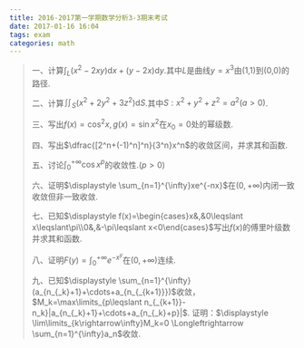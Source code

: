 ```yaml
---
title: 2016-2017第一学期数学分析3-3期末考试
date: 2017-01-16 16:04
tags: exam
categories: math
---
```


> 一、计算$\displaystyle \int_{L} (x^2-2xy)\mathrm{d}x+(y-2x)\mathrm{d}y$.其中$L$是曲线$y=x^3$由(1,1)到(0,0)的路径.
>
> 二、计算$\displaystyle \iint_{S}(x^2+2y^2+3z^2)\mathrm{d}S$.其中$S:x^2+y^2+z^2=a^2(a>0)$.
>
> 三、写出$f(x)=\cos^2x,g(x)=\sin x^2$在$x_0=0$处的幂级数.
>
> 四、写出$\dfrac{[2^n+(-1)^n]^n}{3^n}x^n$的收敛区间，并求其和函数.
>
> 五、讨论$\displaystyle \int_{0}^{+\infty}\cos x^p$的收敛性.$(p>0)$
>
> 六、证明$\displaystyle \sum_{n=1}^{\infty}xe^{-nx}$在$(0,+\infty)$内闭一致收敛但非一致收敛.
>
> 七、已知$\displaystyle f(x)=\begin{cases}x&,&0\leqslant x\leqslant\pi\\0&,&-\pi\leqslant x<0\end{cases}$写出$f(x)$的傅里叶级数并求其和函数.
>
> 八、证明$\displaystyle F(y)=\int_{0}^{+\infty}e^{-x^y}$在$(0,+\infty)$连续.
>
> 九、已知$\displaystyle \sum_{n=1}^{\infty}(a_{n_{_k}+1}+\cdots+a_{n_{_{k+1}}})$收敛，$M_k=\max\limits_{p\leqslant n_{_{k+1}}-n_k}|a_{n_{_k}+1}+\cdots+a_{n_{_k}+p}|$.
>证明：$\displaystyle \lim\limits_{k\rightarrow\infty}M_k=0 \Longleftrightarrow \sum_{n=1}^{\infty}a_n$收敛.
